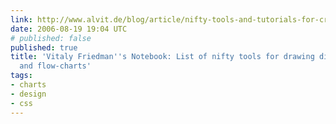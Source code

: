 ```yaml
---
link: http://www.alvit.de/blog/article/nifty-tools-and-tutorials-for-creating-diagrams-charts-and-chart-flows
date: 2006-08-19 19:04 UTC
# published: false
published: true
title: 'Vitaly Friedman''s Notebook: List of nifty tools for drawing diagrams, charts
  and flow-charts'
tags:
- charts
- design
- css
---
```



